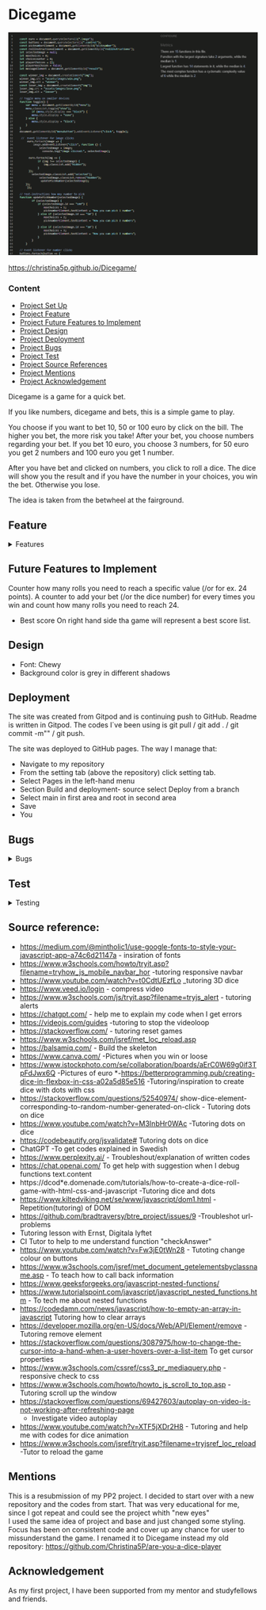 # Dicegame
![dicegame](image.png)

https://christina5p.github.io/Dicegame/


### Content


* [Project Set Up](#project-set-up)
* [Project Feature](#feature)
* [Project Future Features to Implement](#future-features-to-implement)
* [Project Design](#design)
* [Project Deployment](#deployment)
* [Project Bugs](#bugs)
* [Project Test](#test)
* [Project Source References](#source-reference)
* [Project Mentions](#mentions)
* [Project Acknowledgement](#acknowledgement)

Dicegame is a game for a quick bet.

If you like numbers, dicegame and bets, this is a simple game to play.

You choose if you want to bet 10, 50 or 100 euro by click on the bill.
The higher you bet, the more risk you take! 
After your bet, you choose numbers regarding your bet. If you bet 10 euro, you choose 3 numbers, for 50 euro you get 2 numbers and 100 euro you get 1 number.

After you have bet and clicked on numbers, you click to roll a dice.
The dice will show you the result and if you have the number in your choices, you win the bet. Otherwise you lose.

The idea is taken from the betwheel at the fairground.

## Feature
<details><summary>Features</summary>

### Play
![play](image.png)

To start you bet from 3 different values and you can easily see your bet, since the other values dissapear after your choice. 

When you have bet, you get informed how many numbers you will click on and your click change colours, so you can see your choice.
If you try to pick number before betting, you get an alert


![alert](image-4.png)

![eurobet](image-1.png)

When you have choosed numbers, you are ready to roll the dice by clicking on it.
If you try to roll the dice before picking all the numbers, you get an alert.

![alert](image-3.png)

![numbers](image-2.png)

After that, you click on the dice to get it roll.
The dice will roll with the animations and generate a number to compare if it is the same number you have choosen.
f you win, you should feel like the jumping man with the green dice that pops up and you get a result with the value you win.


![win](image-7.png)

And it´s harder feeling to lose, but make it a new try with the pulling man.
After your play you can easily click the "play again" button to restart the game.

![lose](image-5.png)


### Instructions

There is a page with instructions, and you can switch between play and instructions in the navbar.

![instructions](image-9.png)

### Navbar

On top there is a navbar for Play and Instructions.
An smaller decices, there is an icon instead and when you click on the menuicon, you see the navbar.

![navbar](image-8.png)

### Footer 
A copyright of the game creator.

![copyright](image-10.png)

</details>


## Future Features to Implement

Counter how many rolls you need to reach a specific value (/or for ex. 24 points).
A counter to add your bet (/or the dice number) for every times you win and count how many rolls you need to reach 24.

* Best score
On right hand side tha game will represent a best score list. 



## Design

* Font: Chewy
* Background color is grey in different shadows


## Deployment
The site was created from Gitpod and is continuing push to GitHub.
Readme is written in Gitpod.
 The codes I´ve been using is git pull / git add . / git commit -m"" / git push.

The site was deployed to GitHub pages. The way I manage that:

* Navigate to my repository
* From the setting tab (above the repository) click setting tab.
* Select Pages in the left-hand menu
* Section Build and deployment- source select Deploy from a branch
* Select main in first area and root in second area
* Save
* You 

## Bugs 
<details><summary>Bugs</summary>

Bugs derived to my first submission:

* The dots on the dice. It was hard to get them in position and get them to stay inside the dice.
 The resolution was to change the position od dots in css.

* To get the result if you won or lost by comparing the dice number with those number you have choosen.
 I got stock since a thought I had enough function for both above but I solved it to make one more function with InternalDiceroll.

* Every time I loaded the sight I got error, even if the function worked.
  It was confusing, but I had 2 html and JS script was calling from first page and didn´t got answer since that page didn´t have content JS was calling.

* The animation of dice was hard to get through, but the tutor lesson https://www.youtube.com/watch?v=XTF5jXDr2H8 helped me out of that one.

Bugs for this submission:

* I used winner and loservideos, but even if I stopped them in the codes by "loop=false", " ended" it didn´t work.
I also checked the video raw, so it wasn´t repeating.
In the end I decidecd to use a picture instead, so you don´t get annoyed of a continuing video.

* The navbar on smaller screens doesn´t work in instructions page.

</details>


## Test 
<details><summary>Testing</summary>

### HTML Validator
I have checked the HTML codes through https://validator.w3.org.

![HTML index](image-11.png)

![HTML instructions](image-12.png)

### CSS Validator 
I have checked css code through https://jigsaw.w3.org/css-validator/#validate_by_input.

![style.css](image-13.png)
99
![dice.css](image-14.png)

### JS Hint
I have checked JS codes through https://jshint.com/

![JS Hint](image.png)

### Responsiveness
I have checked responsiveness through https://ui.dev/amiresponsive?url=https://christina5p.github.io/Dicegame/

![resposiveness](image-15.png)

### Lighthouse

###
</details>

## Source reference:
 * https://medium.com/@mintholic1/use-google-fonts-to-style-your-javascript-app-a74c6d21147a - insiration of fonts
 * https://www.w3schools.com/howto/tryit.asp?filename=tryhow_js_mobile_navbar_hor -tutoring responsive navbar
 * https://www.youtube.com/watch?v=t0CdtUEzfLo _tutoring 3D dice
 * https://www.veed.io/login - compress video
 * https://www.w3schools.com/js/tryit.asp?filename=tryjs_alert - tutoring alerts
 * https://chatgpt.com/ - help me to explain my code when I get errors
 * https://videojs.com/guides -tutoring to stop the videoloop
 * https://stackoverflow.com/ - tutoring reset games
 * https://www.w3schools.com/jsref/met_loc_reload.asp
 * https://balsamiq.com/  - Build the skeleton
 * https://www.canva.com/ -Pictures when you win or loose
 * https://www.istockphoto.com/se/collaboration/boards/aErC0W69g0if3TpFdJwx6Q -Pictures of euro
 *-https://betterprogramming.pub/creating-dice-in-flexbox-in-css-a02a5d85e516 -Tutoring/inspiration to create dice with dots with css
 * https://stackoverflow.com/questions/52540974/ show-dice-element-corresponding-to-random-number-generated-on-click -
 Tutoring dots on dice
 * https://www.youtube.com/watch?v=M3InbHr0WAc -Tutoring dots on dice
 * https://codebeautify.org/jsvalidate# Tutoring dots on dice
 * ChatGPT -To get codes explained in Swedish
 * https://www.perplexity.ai/ - Troubleshout/explanation of written codes
 * https://chat.openai.com/ To get help with suggestion when I debug functions text.content
 * https://dcod*e.domenade.com/tutorials/how-to-create-a-dice-roll-game-with-html-css-and-javascript -Tutoring dice and dots
 * https://www.kiltedviking.net/se/www/javascript/dom1.html - Repetition(tutoring) of DOM
 * https://github.com/bradtraversy/btre_project/issues/9  -Troubleshot url-problems
 * Tutoring lesson with Ernst, Digitala lyftet
 * CI Tutor to help to me understand function "checkAnswer"
 * https://www.youtube.com/watch?v=Fw3jE0tWn28  - Tutoting change colour on buttons
 * https://www.w3schools.com/jsref/met_document_getelementsbyclassname.asp - To teach how to call back information
 * https://www.geeksforgeeks.org/javascript-nested-functions/
 * https://www.tutorialspoint.com/javascript/javascript_nested_functions.htm  - To tech me about nested functions
 * https://codedamn.com/news/javascript/how-to-empty-an-array-in-javascript  Tutoring how to clear arrays
 * https://developer.mozilla.org/en-US/docs/Web/API/Element/remove -Tutoring remove element
 * https://stackoverflow.com/questions/3087975/how-to-change-the-cursor-into-a-hand-when-a-user-hovers-over-a-list-item
   To get cursor properties
 * https://www.w3schools.com/cssref/css3_pr_mediaquery.php -responsive check to css
 * https://www.w3schools.com/howto/howto_js_scroll_to_top.asp - Tutoring scroll up the window
 * https://stackoverflow.com/questions/69427603/autoplay-on-video-is-not-working-after-refreshing-page
   - Investigate video autoplay
 * https://www.youtube.com/watch?v=XTF5jXDr2H8 - Tutoring and help me with codes for dice animation
 * https://www.w3schools.com/jsref/tryit.asp?filename=tryjsref_loc_reload -Tutor to reload the game

## Mentions

This is a resubmission of my PP2 project.
I decided to start over with a new repository and the codes from start.
That was very educational for me, since I got repeat and could see the project whith "new eyes" <br>
I used the same idea of project and base and just changed some styling.
Focus has been on consistent code and cover up any chance for user to missunderstand the game.
I renamed it to Dicegame instead my old repository: https://github.com/Christina5P/are-you-a-dice-player

## Acknowledgement 

As my first project, I have been supported from my mentor and studyfellows and friends.